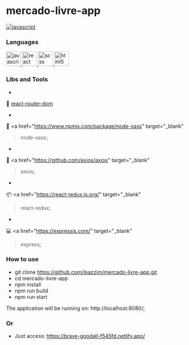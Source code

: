 # mercado-livre-app

<div  align="left">
<p align="left">
  <a
    href="https://brave-goodall-f545fd.netlify.app/"
    target="_blank"
  >
    <img
      src="https://http2.mlstatic.com/frontend-assets/ui-navigation/5.10.3/mercadolibre/logo-pt__large_plus.png"
      alt="javascript"
    />
  </a>
</p>
</div>

### Languages
<p align="left">
  <a
    href="https://developer.mozilla.org/en-US/docs/Web/JavaScript"
    target="_blank"
  >
    <img
      src="https://devicons.github.io/devicon/devicon.git/icons/javascript/javascript-original.svg"
      alt="javascript"
      width="40"
      height="40"
    />
  </a>
  <a href="https://reactjs.org/" target="_blank">
    <img
      src="https://devicons.github.io/devicon/devicon.git/icons/react/react-original-wordmark.svg"
      alt="react"
      width="40"
      height="40"
    />
  </a>
  <a href="https://sass-lang.com/documentation/syntax" target="_blank">
    <img
      src="https://devicons.github.io/devicon/devicon.git/icons/sass/sass-original.svg"
      alt="scss"
      width="40"
      height="40"
    />
  </a>
<a href="https://developer.mozilla.org/pt-BR/docs/Web/HTML/HTML5" target="_blank">
    <img
      src="https://devicons.github.io/devicon/devicon.git/icons/html5/html5-plain-wordmark.svg"
      alt="html5"
      width="40"
      height="40"
    />
  </a>
</p>

### Libs and Tools
-
🚩 <a href="https://reactrouter.com/web/guides/quick-start" target="_blank"> react-router-dom </a>

-
💇
<a
    href="https://www.npmjs.com/package/node-sass"
    target="_blank"
  > node-sass; </a>


-
🔌
<a
    href="https://github.com/axios/axios"
    target="_blank"
  > axios; </a>


-
📦
<a
    href="https://react-redux.js.org/"
    target="_blank"
  > react-redux; </a>

-
💻
<a
    href="https://expressjs.com/"
    target="_blank"
  > express; </a>


### How to use
- git clone https://github.com/lpazzim/mercado-livre-app.git
- cd mercado-livre-app
- npm install
- npm run build
- npm run start

The application will be running on: http://localhost:8080/;

### Or
- Just access: https://brave-goodall-f545fd.netlify.app/
